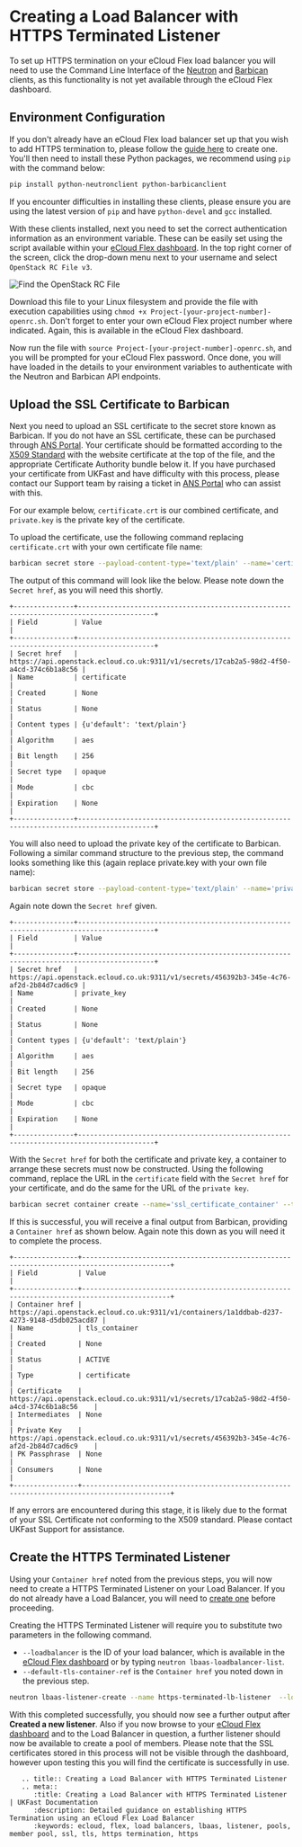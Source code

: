 # Creating a Load Balancer with HTTPS Terminated Listener

To set up HTTPS termination on your eCloud Flex load balancer you will need to use the Command Line Interface of the [Neutron](https://docs.openstack.org/neutron/latest/) and [Barbican](https://docs.openstack.org/barbican/latest/) clients, as this functionality is not yet available through the eCloud Flex dashboard.

## Environment Configuration

If you don't already have an eCloud Flex load balancer set up that you wish to add HTTPS termination to, please follow the [guide here](/ecloud/flex/resources/lbaas/config_lb_through_interface) to create one. You'll then need to install these Python packages, we recommend using `pip` with the command below:

```bash
pip install python-neutronclient python-barbicanclient
```

If you encounter difficulties in installing these clients, please ensure you are using the latest version of `pip` and have `python-devel` and `gcc` installed.

With these clients installed, next you need to set the correct authentication information as an environment variable. These can be easily set using the script available within your [eCloud Flex dashboard](https://api.openstack.ecloud.co.uk). In the top right corner of the screen, click the drop-down menu next to your username and select `OpenStack RC File v3`.

![Find the OpenStack RC File](../../files/openrcfile.png)

Download this file to your Linux filesystem and provide the file with execution capabilities using `chmod +x Project-[your-project-number]-openrc.sh`. Don't forget to enter your own eCloud Flex project number where indicated. Again, this is available in the eCloud Flex dashboard.

Now run the file with `source Project-[your-project-number]-openrc.sh`, and you will be prompted for your eCloud Flex password. Once done, you will have loaded in the details to your environment variables to authenticate with the Neutron and Barbican API endpoints.

## Upload the SSL Certificate to Barbican

Next you need to upload an SSL certificate to the secret store known as Barbican. If you do not have an SSL certificate, these can be purchased through [ANS Portal](https://www.ukfast.co.uk/sslcertificate.html). Your certificate should be formatted according to the [X509 Standard](https://tools.ietf.org/html/rfc5280) with the website certificate at the top of the file, and the appropriate Certificate Authority bundle below it. If you have purchased your certificate from UKFast and have difficulty with this process, please contact our Support team by raising a ticket in [ANS Portal](https://portal.ans.co.uk/pss/add.php) who can assist with this.

For our example below, `certificate.crt` is our combined certificate, and `private.key` is the private key of the certificate.

To upload the certificate, use the following command replacing `certificate.crt` with your own certificate file name:

```bash
barbican secret store --payload-content-type='text/plain' --name='certificate' --payload="$(cat certificate.crt)"
```

The output of this command will look like the below. Please note down the `Secret href`, as you will need this shortly.

```console
+---------------+-----------------------------------------------------------------------------------------+
| Field         | Value                                                                                   |
+---------------+-----------------------------------------------------------------------------------------+
| Secret href   | https://api.openstack.ecloud.co.uk:9311/v1/secrets/17cab2a5-98d2-4f50-a4cd-374c6b1a8c56 |
| Name          | certificate                                                                             |
| Created       | None                                                                                    |
| Status        | None                                                                                    |
| Content types | {u'default': 'text/plain'}                                                              |
| Algorithm     | aes                                                                                     |
| Bit length    | 256                                                                                     |
| Secret type   | opaque                                                                                  |
| Mode          | cbc                                                                                     |
| Expiration    | None                                                                                    |
+---------------+-----------------------------------------------------------------------------------------+
```

You will also need to upload the private key of the certificate to Barbican. Following a similar command structure to the previous step, the command looks something like this (again replace private.key with your own file name):

```bash
barbican secret store --payload-content-type='text/plain' --name='private_key' --payload="$(cat private.key)"
```

Again note down the `Secret href` given.

```console
+---------------+-----------------------------------------------------------------------------------------+
| Field         | Value                                                                                   |
+---------------+-----------------------------------------------------------------------------------------+
| Secret href   | https://api.openstack.ecloud.co.uk:9311/v1/secrets/456392b3-345e-4c76-af2d-2b84d7cad6c9 |
| Name          | private_key                                                                             |
| Created       | None                                                                                    |
| Status        | None                                                                                    |
| Content types | {u'default': 'text/plain'}                                                              |
| Algorithm     | aes                                                                                     |
| Bit length    | 256                                                                                     |
| Secret type   | opaque                                                                                  |
| Mode          | cbc                                                                                     |
| Expiration    | None                                                                                    |
+---------------+-----------------------------------------------------------------------------------------+
```

With the `Secret href` for both the certificate and private key, a container to arrange these secrets must now be constructed. Using the following command, replace the URL in the `certificate` field with the `Secret href` for your certificate, and do the same for the URL of the `private key`.

```bash
barbican secret container create --name='ssl_certificate_container' --type='certificate' --secret="certificate=https://api.openstack.ecloud.co.uk:9311/v1/secrets/17cab2a5-98d2-4f50-a4cd-374c6b1a8c56" --secret="private_key=https://api.openstack.ecloud.co.uk:9311/v1/secrets/456392b3-345e-4c76-af2d-2b84d7cad6c9"
```

If this is successful, you will receive a final output from Barbican, providing a `Container href` as shown below. Again note this down as you will need it to complete the process.

```console
+----------------+--------------------------------------------------------------------------------------------+
| Field          | Value                                                                                      |
+----------------+--------------------------------------------------------------------------------------------+
| Container href | https://api.openstack.ecloud.co.uk:9311/v1/containers/1a1ddbab-d237-4273-9148-d5db025acd87 |
| Name           | tls_container                                                                              |
| Created        | None                                                                                       |
| Status         | ACTIVE                                                                                     |
| Type           | certificate                                                                                |
| Certificate    | https://api.openstack.ecloud.co.uk:9311/v1/secrets/17cab2a5-98d2-4f50-a4cd-374c6b1a8c56    |
| Intermediates  | None                                                                                       |
| Private Key    | https://api.openstack.ecloud.co.uk:9311/v1/secrets/456392b3-345e-4c76-af2d-2b84d7cad6c9    |
| PK Passphrase  | None                                                                                       |
| Consumers      | None                                                                                       |
+----------------+--------------------------------------------------------------------------------------------+
```

If any errors are encountered during this stage, it is likely due to the format of your SSL Certificate not conforming to the X509 standard. Please contact UKFast Support for assistance.

## Create the HTTPS Terminated Listener

Using your `Container href` noted from the previous steps, you will now need to create a HTTPS Terminated Listener on your Load Balancer. If you do not already have a Load Balancer, you will need to [create one](/ecloud/flex/resources/lbaas/config_lb_through_interface) before proceeding.

Creating the HTTPS Terminated Listener will require you to substitute two parameters in the following command.

- `--loadbalancer` is the ID of your load balancer, which is available in the [eCloud Flex dashboard](https://api.openstack.ecloud.co.uk/project/ngloadbalancersv2) or by typing `neutron lbaas-loadbalancer-list`.
- `--default-tls-container-ref` is the `Container href` you noted down in the previous step.

```bash
neutron lbaas-listener-create --name https-terminated-lb-listener  --loadbalancer ba873541-7ed2-4b55-b3f8-9dc6ec3761cd --protocol TERMINATED_HTTPS --protocol-port 443 --default-tls-container-ref  https://api.openstack.ecloud.co.uk:9311/v1/containers/1a1ddbab-d237-4273-9148-d5db025acd87
```

With this completed successfully, you should now see a further output after **Created a new listener**. Also if you now browse to your [eCloud Flex dashboard](https://api.openstack.ecloud.co.uk/project/ngloadbalancersv2) and to the Load Balancer in question, a further listener should now be available to create a pool of members. Please note that the SSL certificates stored in this process will not be visible through the dashboard, however upon testing this you will find the certificate is successfully in use.

```eval_rst
   .. title:: Creating a Load Balancer with HTTPS Terminated Listener
   .. meta::
      :title: Creating a Load Balancer with HTTPS Terminated Listener | UKFast Documentation
      :description: Detailed guidance on establishing HTTPS Termination using an eCloud Flex Load Balancer
      :keywords: ecloud, flex, load balancers, lbaas, listener, pools, member pool, ssl, tls, https termination, https
```
